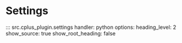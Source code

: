 # Settings

::: src.cplus_plugin.settings
    handler: python
    options:
        heading_level: 2
        show_source: true
        show_root_heading: false
